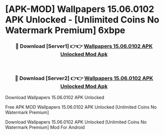 # [APK-MOD] Wallpapers 15.06.0102 APK Unlocked - [Unlimited Coins No Watermark Premium] 6xbpe



<div align="center">
<h3>🔴 Download [Server1] 👉👉 <a href="https://momento.my/?title=Wallpapers_15.06.0102_APK_Unlocked">Wallpapers 15.06.0102 APK Unlocked Mod Apk</a></h3><br>

<h3>🔴 Download [Server2] 👉👉 <a href="https://momento.my/?title=Wallpapers_15.06.0102_APK_Unlocked">Wallpapers 15.06.0102 APK Unlocked Mod Apk</a></h3>
</div>



Download Wallpapers 15.06.0102 APK Unlocked 

Free APK MOD Wallpapers 15.06.0102 APK Unlocked [Unlimited Coins No Watermark Premium]

Download Wallpapers 15.06.0102 APK Unlocked [Unlimited Coins No Watermark Premium] Mod For Android
